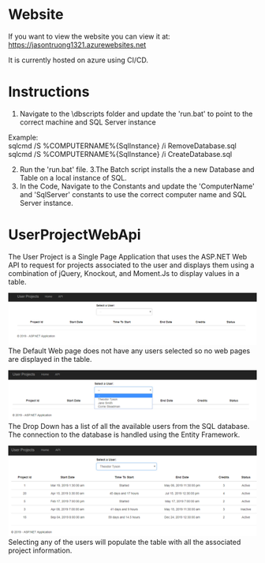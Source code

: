 # Website
If you want to view the website you can view it at: https://jasontruong1321.azurewebsites.net

It is currently hosted on azure using CI/CD.

# Instructions
1. Navigate to the \dbscripts folder and update the 'run.bat' to point to the correct machine and SQL Server instance

Example:<br />
sqlcmd /S %COMPUTERNAME%\{SqlInstance} /i RemoveDatabase.sql<br />
sqlcmd /S %COMPUTERNAME%\{SqlInstance} /i CreateDatabase.sql<br />

2. Run the 'run.bat' file. 
3.The Batch script installs the a new Database and Table on a local instance of SQL.
4. In the Code, Navigate to the Constants and update the 'ComputerName' and 'SqlServer' constants to use the correct computer name and SQL Server instance.

# UserProjectWebApi
The User Project is a Single Page Application that uses the ASP.NET Web API to request for projects associated to the user and displays them using a combination of jQuery, Knockout, and Moment.Js to display values in a table.

![HomePage](/images/DefaultWebPage.PNG)
The Default Web page does not have any users selected so no web pages are displayed in the table.

![DropDown](/images/DropDown.PNG)
The Drop Down has a list of all the available users from the SQL database. The connection to the database is handled using the Entity Framework.

![Selected](/images/UserSelected.PNG)
Selecting any of the users will populate the table with all the associated project information.
